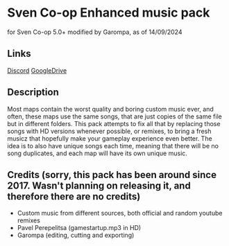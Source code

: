 # Sven Co-op Enhanced music pack
for Sven Co-op 5.0+ modified by Garompa, as of 14/09/2024

## Links

[Discord]()
[GoogleDrive]()


## Description

Most maps contain the worst quality and boring custom music ever, and often, these maps use the same songs, that are just copies of the same file but in different folders. 
This pack attempts to fix all that by replacing those songs with HD versions whenever possible, or remixes, to bring a fresh musicz that hopefully make your gameplay experience even better. The idea is to also have unique songs each time, meaning that there will be no song duplicates, and each map will have its own unique music.


## Credits (sorry, this pack has been around since 2017. Wasn't planning on releasing it, and therefore there are no credits)

- Custom music from different sources, both official and random youtube remixes
- Pavel Perepelitsa (gamestartup.mp3 in HD)
- Garompa (editing, cutting and exporting)
